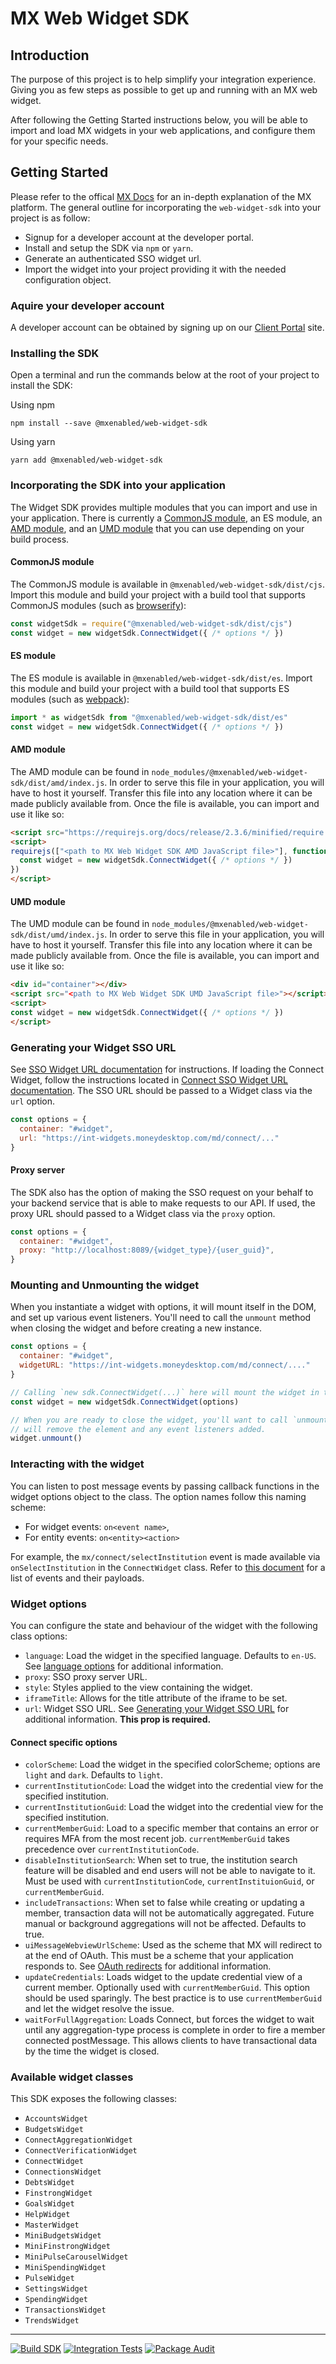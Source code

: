 # MX Web Widget SDK

## Introduction

The purpose of this project is to help simplify your integration experience.
Giving you as few steps as possible to get up and running with an MX web widget.

After following the Getting Started instructions below, you will be able to
import and load MX widgets in your web applications, and configure them
for your specific needs.

## Getting Started

Please refer to the offical [MX Docs](https://docs.mx.com/) for an in-depth
explanation of the MX platform. The general outline for incorporating the
`web-widget-sdk` into your project is as follow:

- Signup for a developer account at the developer portal.
- Install and setup the SDK via `npm` or `yarn`.
- Generate an authenticated SSO widget url.
- Import the widget into your project providing it with the needed
  configuration object.

###  Aquire your developer account

A developer account can be obtained by signing up on our [Client
Portal](https://dashboard.mx.com) site.

### Installing the SDK

Open a terminal and run the commands below at the root of your project to
install the SDK:

Using npm

```
npm install --save @mxenabled/web-widget-sdk
```

Using yarn

```
yarn add @mxenabled/web-widget-sdk
```

### Incorporating the SDK into your application

The Widget SDK provides multiple modules that you can import and use in your
application. There is currently a [CommonJS module][commonjs_module], an ES
module, an [AMD module][amd_module], and an [UMD module][umd_module] that you
can use depending on your build process.

#### CommonJS module

The CommonJS module is available in `@mxenabled/web-widget-sdk/dist/cjs`.
Import this module and build your project with a build tool that supports
CommonJS modules (such as [browserify][browserify]):

```js
const widgetSdk = require("@mxenabled/web-widget-sdk/dist/cjs")
const widget = new widgetSdk.ConnectWidget({ /* options */ })
```

#### ES module

The ES module is available in `@mxenabled/web-widget-sdk/dist/es`. Import this
module and build your project with a build tool that supports ES modules (such
as [webpack][webpack]):

```js
import * as widgetSdk from "@mxenabled/web-widget-sdk/dist/es"
const widget = new widgetSdk.ConnectWidget({ /* options */ })
```

#### AMD module

The AMD module can be found in
`node_modules/@mxenabled/web-widget-sdk/dist/amd/index.js`. In order to serve
this file in your application, you will have to host it yourself. Transfer this
file into any location where it can be made publicly available from. Once the
file is available, you can import and use it like so:

```html
<script src="https://requirejs.org/docs/release/2.3.6/minified/require.js"></script>
<script>
requirejs(["<path to MX Web Widget SDK AMD JavaScript file>"], function (widgetSdk) {
  const widget = new widgetSdk.ConnectWidget({ /* options */ })
})
</script>
```

#### UMD module

The UMD module can be found in
`node_modules/@mxenabled/web-widget-sdk/dist/umd/index.js`. In order to serve
this file in your application, you will have to host it yourself. Transfer this
file into any location where it can be made publicly available from. Once the
file is available, you can import and use it like so:

```html
<div id="container"></div>
<script src="<path to MX Web Widget SDK UMD JavaScript file>"></script>
<script>
const widget = new widgetSdk.ConnectWidget({ /* options */ })
</script>
```

### Generating your Widget SSO URL

See [SSO Widget URL documentation][api_request_widget_url] for instructions. If
loading the Connect Widget, follow the instructions located in [Connect SSO
Widget URL documentation][api_request_connect_url]. The SSO URL should be
passed to a Widget class via the `url` option.

```js
const options = {
  container: "#widget",
  url: "https://int-widgets.moneydesktop.com/md/connect/..."
}
```

#### Proxy server

The SDK also has the option of making the SSO request on your behalf to your
backend service that is able to make requests to our API. If used, the proxy
URL should passed to a Widget class via the `proxy` option.

```js
const options = {
  container: "#widget",
  proxy: "http://localhost:8089/{widget_type}/{user_guid}",
}
```

### Mounting and Unmounting the widget
When you instantiate a widget with options, it will mount itself in the DOM, and set up various event listeners.
You'll need to call the `unmount` method when closing the widget and before creating a new instance.

```js
const options = {
  container: "#widget",
  widgetURL: "https://int-widgets.moneydesktop.com/md/connect/...."
}

// Calling `new sdk.ConnectWidget(...)` here will mount the widget in the DOM
const widget = new widgetSdk.ConnectWidget(options)

// When you are ready to close the widget, you'll want to call `unmount`. This
// will remove the element and any event listeners added.
widget.unmount()
```

### Interacting with the widget

You can listen to post message events by passing callback functions in the widget
options object to the class. The option names follow this naming scheme:

* For widget events: `on<event name>`,
* For entity events: `on<entity><action>`

For example, the `mx/connect/selectInstitution` event is made available via
`onSelectInstitution` in the `ConnectWidget` class. Refer to [this
document](docs/widget_callback_props.md) for a list of events and their
payloads.

### Widget options

You can configure the state and behaviour of the widget with the following
class options:

- `language`: Load the widget in the specified language. Defaults to `en-US`.
  See [language
  options](https://docs.mx.com/api#connect_configuring_connect_language_options)
  for additional information.
- `proxy`: SSO proxy server URL.
- `style`: Styles applied to the view containing the widget.
- `iframeTitle`: Allows for the title attribute of the iframe to be set.
- `url`: Widget SSO URL. See [Generating your Widget SSO
  URL](#generating-your-widget-sso-url) for additional information. **This prop
  is required.**

#### Connect specific options

- `colorScheme`: Load the widget in the specified colorScheme; options are
  `light` and `dark`. Defaults to `light`.
- `currentInstitutionCode`: Load the widget into the credential view for the
  specified institution.
- `currentInstitutionGuid`: Load the widget into the credential view for the
  specified institution.
- `currentMemberGuid`: Load to a specific member that contains an error or
  requires MFA from the most recent job. `currentMemberGuid` takes precedence
  over `currentInstitutionCode`.
- `disableInstitutionSearch`: When set to true, the institution search feature
  will be disabled and end users will not be able to navigate to it. Must be
  used with `currentInstitutionCode`, `currentInstituionGuid`, or
  `currentMemberGuid`.
- `includeTransactions`: When set to false while creating or updating a member,
  transaction data will not be automatically aggregated. Future manual or
  background aggregations will not be affected. Defaults to true.
- `uiMessageWebviewUrlScheme`: Used as the scheme that MX will redirect to at
  the end of OAuth. This must be a scheme that your application responds to.
  See [OAuth redirects](#oauth-redirects) for additional information.
- `updateCredentials`: Loads widget to the update credential view of a current
  member. Optionally used with `currentMemberGuid`. This option should be used
  sparingly. The best practice is to use `currentMemberGuid` and let the widget
  resolve the issue.
- `waitForFullAggregation`: Loads Connect, but forces the widget to wait until
  any aggregation-type process is complete in order to fire a member connected
  postMessage. This allows clients to have transactional data by the time the
  widget is closed.

### Available widget classes

This SDK exposes the following classes:

- `AccountsWidget`
- `BudgetsWidget`
- `ConnectAggregationWidget`
- `ConnectVerificationWidget`
- `ConnectWidget`
- `ConnectionsWidget`
- `DebtsWidget`
- `FinstrongWidget`
- `GoalsWidget`
- `HelpWidget`
- `MasterWidget`
- `MiniBudgetsWidget`
- `MiniFinstrongWidget`
- `MiniPulseCarouselWidget`
- `MiniSpendingWidget`
- `PulseWidget`
- `SettingsWidget`
- `SpendingWidget`
- `TransactionsWidget`
- `TrendsWidget`

---

[![Build SDK](https://github.com/mxenabled/web-widget-sdk/actions/workflows/build-sdk.yml/badge.svg)](https://github.com/mxenabled/web-widget-sdk/actions/workflows/build-sdk.yml)
[![Integration Tests](https://github.com/mxenabled/web-widget-sdk/actions/workflows/integration-tests.yml/badge.svg)](https://github.com/mxenabled/web-widget-sdk/actions/workflows/integration-tests.yml)
[![Package Audit](https://github.com/mxenabled/web-widget-sdk/actions/workflows/package-audit.yml/badge.svg)](https://github.com/mxenabled/web-widget-sdk/actions/workflows/package-audit.yml)

[amd_module]: https://requirejs.org/docs/whyamd.html "AMD modules"
[api_request_connect_url]: https://docs.mx.com/api#connect_request_a_url "Request a Connect URL"
[api_request_widget_url]: https://docs.mx.com/api#widgets_mx_widgets_request_widget_url "Request a widget URL"
[browserify]: https://browserify.org/ "Browserify"
[commonjs_module]: https://nodejs.org/api/modules.html "CommonJS modules"
[react_native_style]: https://reactnative.dev/docs/style "React Native Style"
[umd_module]: https://github.com/umdjs/umd "UMD modules"
[webpack]: https://webpack.js.org/ "webpack"
